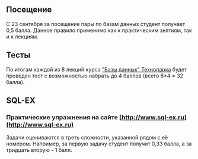 ## Посещение

С 23 сентября за посещение пары по базам данных студент получает 0,5 балла. Данное правило применимо как к практическим знятиям, так и к лекциям. 


## Тесты

По итогам каждой из 8 лекций курса ["Базы данных" Технопарка](https://habrahabr.ru/company/mailru/blog/329928/) будет проведен тест с возможностью набрать до 4 баллов (всего 8\*4 = 32 балла).


## SQL-EX

### Практические упражнения на сайте [http://www.sql-ex.ru](http://www.sql-ex.ru)

Задачи оцениваются в треть сложности, указанной рядом с её номером. Например, за первую задачу студент получит 0,33 балла, а за тридцать вторую - 1 балл.


